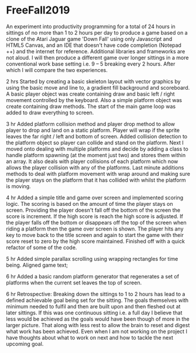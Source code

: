 # FreeFall2019
An experiment into productivity programming for a total of 24 hours in sittings of no more than 1 to 2 hours per day to produce a game based on a clone of the Atari Jaguar game 'Down Fall' using only Javascript and HTML5 Canvas, and an IDE that doesn't have code completion (Notepad ++) and the internet for reference.  Additional libraries and frameworks are not aloud.  I will then produce a different game over longer sittings in a more conventional work base setting i.e. 9 – 5 breaking every 2 hours.  After which I will compare the two experiences.

2 hrs 
Started by creating a basic skeleton layout with vector graphics by using the basic move and line to, a gradient fill background and scoreboard.  A basic player object was create containing draw and basic left / right movement controlled by the keyboard.  Also a simple platform object was create containing draw methods.  The start of the main game loop was added to draw everything to screen.

3 hr
Added platform collision method and player drop method to allow player to drop and land on a static platform.  Player will wrap if the sprite leaves the far right / left and bottom of screen. Added collision detection to the platform object so player can collide and stand on the platform.  Next I moved onto dealing with multiple platforms and decide by adding a class to handle platform spawning (at the moment just two) and stores them within an array.  It also deals with player collisions of each platform which now allows the player collision with any of the platforms.  Last minute additions methods to deal with platform movement with wrap around and making sure the player stays on the platform that it has collided with whilst the platform is moving.  

4 hr 
Added a simple title and game over screen and implemented scoring logic.  The scoring is based on the amount of time the player stays on screen.  Providing the player doesn't fall off the bottom of the screen the score is increment.  If the high score is reach the high score is adjusted.  If the player falls off the bottom or disappears off the top of the screen when riding a platform then the game over screen is shown.  The player hits any key to move back to the title screen and again to start the game with their score reset to zero by the high score maintained.  Finished off with a quick refactor of some of the code.

5 hr
Added simple parallax scrolling using wrapping rectangles for time being. Aligned game text;

6 hr
Added a basic random platform generator that regenerates a set of platforms when the current set leaves the top of screen.  

6 hr Retrospective:
Breaking down the sittings to 1 to 2 hours has lead to a defined achievable goal being set for the sitting.  The goals themselves with minimum needed to fulfil and then are built upon and then fleshed out at later sittings.  If this was one continuous sitting i.e. a full day I believe that less would be achieved as the goals would have been though of more in the larger picture.  That along with less rest to allow the brain to reset and digest what work has been achieved.  Even when I am not working on the project I have thoughts about what to work on next and how to tackle the next upcoming goal.

